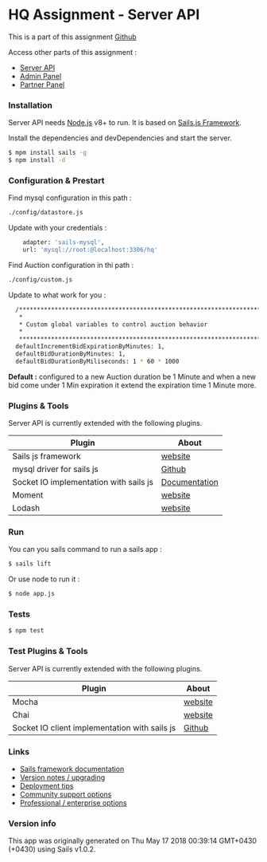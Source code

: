 # HQ Assignment - Server API

This is a part of this assignment [Github](https://github.com/HQInterview/backend-developer-assignment-v2)

Access other parts of this assignment :

* [Server API](https://github.com/hq-test/server-api)
* [Admin Panel](https://github.com/hq-test/server-admin)
* [Partner Panel](https://github.com/hq-test/server-partners)

### Installation

Server API needs [Node.js](https://nodejs.org/) v8+ to run.
It is based on [Sails.js Framework](http://sailsjs.com).

Install the dependencies and devDependencies and start the server.

```sh
$ mpm install sails -g
$ npm install -d
```

### Configuration & Prestart

Find mysql configuration in this path :

```sh
./config/datastore.js
```

Update with your credentials :

```sh
    adapter: 'sails-mysql',
    url: 'mysql://root:@localhost:3306/hq'
```

Find Auction configuration in thi path :

```sh
./config/custom.js
```

Update to what work for you :

```sh
  /***************************************************************************
   *                                                                          *
   * Custom global variables to control auction behavior                      *
   *                                                                          *
   ***************************************************************************/
  defaultIncrementBidExpirationByMinutes: 1,
  defaultBidDurationByMinutes: 1,
  defaultBidDurationByMiliseconds: 1 * 60 * 1000
```

**Default :** configured to a new Auction duration be 1 Minute and when a new bid come under 1 Min expiration it extend the expiration time 1 Minute more.

### Plugins & Tools

Server API is currently extended with the following plugins.

| Plugin                                 | About                                                                                  |
| -------------------------------------- | -------------------------------------------------------------------------------------- |
| Sails js framework                     | [website](http://sailsjs.com)                                                          |
| mysql driver for sails js              | [Github](https://github.com/balderdashy/sails-mysql)                                   |
| Socket IO implementation with sails js | [Documentation](https://sailsjs.com/documentation/reference/web-sockets/socket-client) |
| Moment                                 | [website](https://momentjs.com/)                                                       |
| Lodash                                 | [website](https://lodash.com/)                                                         |

### Run

You can you sails command to run a sails app :

```sh
$ sails lift
```

Or use node to run it :

```sh
$ node app.js
```

### Tests

```sh
$ npm test
```

### Test Plugins & Tools

Server API is currently extended with the following plugins.

| Plugin                                        | About                                                        |
| --------------------------------------------- | ------------------------------------------------------------ |
| Mocha                                         | [website](https://mochajs.org/)                              |
| Chai                                          | [website](http://www.chaijs.com/)                            |
| Socket IO client implementation with sails js | [Github](https://github.com/balderdashy/sails.io.js?files=1) |

### Links

* [Sails framework documentation](https://sailsjs.com/documentation)
* [Version notes / upgrading](https://sailsjs.com/documentation/upgrading)
* [Deployment tips](https://sailsjs.com/documentation/concepts/deployment)
* [Community support options](https://sailsjs.com/support)
* [Professional / enterprise options](https://sailsjs.com/enterprise)

### Version info

This app was originally generated on Thu May 17 2018 00:39:14 GMT+0430 (+0430) using Sails v1.0.2.
